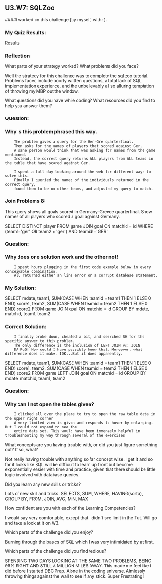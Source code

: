 ## U3.W7: SQLZoo

####I worked on this challenge [by myself, with: ].



### My Quiz Results:
<!-- Include the link to your image (saved in the imgs folder) to display it inline. -->
<a href="https://www.dropbox.com/s/3hru1wpvzxy4i4j/SQL_ZOO_screen_grab.jpg">Results</a>





### Reflection

What parts of your strategy worked? What problems did you face?

Well the strategy for this challenge was to complete the sql zoo tutorial. 
Problems faced include poorly written questions, a total lack of SQL implementation experience, 
and the unbelievably all so alluring temptation of throwing my MBP out the window.



What questions did you have while coding? What resources did you find to help you answer them?

### Question: 
### Why is this problem phrased this way. 

		The problem gives a query for the Ger-Gre quarterfinal.
		Then asks for the names of players that scored against Ger.
		A sane person would think that was asking for names from the game mentioned.
		Instead, the correct query returns ALL players from ALL teams in the table that have scored against Ger.

		I spent a full day looking around the web for different ways to solve this.
		Finally I queried the names of the individuals returned in the correct query,
		found them to be on other teams, and adjusted my query to match. 


### Join Problems 8:

This query shows all goals scored in Germany-Greece quarterfinal.
Show names of all players who scored a goal against Germany.



SELECT DISTINCT player
  FROM game JOIN goal ON matchid = id 
  WHERE (team1='ger' OR team2 = 'ger') AND teamid!='GER'

### Question: 
### Why does one solution work and the other not!

		I spent hours plugging in the first code example below in every conceivable combination.
		All returned either an line error or a corrupt database statement.

### My Solution:

SELECT mdate, team1,
SUM(CASE WHEN teamid = team1 THEN 1 ELSE 0 END) score1,
team2,
SUM(CASE WHEN teamid = team2 THEN 1 ELSE 0 END) score2
FROM game JOIN goal ON matchid = id GROUP BY mdate, matchid, team1, team2

### Correct Solution:
		I finally broke down, cheated a bit, and searched SO for the specific answer to this problem.
		The only difference is the inclusion of LEFT JOIN vs: JOIN
		DA FuQ! How could I have possibly know that. Moreover, what difference does it make. IDK...But it does apparently.

SELECT mdate, team1,
SUM(CASE WHEN teamid = team1 THEN 1 ELSE 0 END) score1,
team2,
SUM(CASE WHEN teamid = team2 THEN 1 ELSE 0 END) score2
FROM game LEFT JOIN goal ON matchid = id GROUP BY mdate, matchid, team1, team2

### Question:
### Why can I not open the tables given?

		I clicked all over the place to try to open the raw table data in the upper right corner.
		A very limited view is given and responds to hover by enlarging. But I could not expand to see the
		entire data set. This would have been immensely helpful in troubleshooting my way through several of the exercises.






What concepts are you having trouble with, or did you just figure something out? If so, what?

Not really having trouble with anything so far concept wise. I get it and so far it looks like SQL will be difficult to learn up front but become exponentially easier with time and practice, given that there should be little logic involved with database queries.

Did you learn any new skills or tricks?

Lots of new skill and tricks. SELECTS, SUM, WHERE, HAVING(sorta), GROUP BY, FROM, JOIN, AVG, MIN, MAX

How confident are you with each of the Learning Competencies?

I would say very comfortable, except that I didn't see limit in the Tut. Will go and take a look at it on W3.

Which parts of the challenge did you enjoy?

Burning through the basics of SQL which I was very intimidated by at first.

Which parts of the challenge did you find tedious?

SPENDING TWO DAYS LOOKING AT THE SAME TWO PROBLEMS, BEING 95% RIGHT AND STILL A MILLION MILES AWAY.
This made me feel like I did before I started DBC Prep. Alone in the coding universe. Aimlessly throwing things against the wall to see if any stick. Super Frustrating!